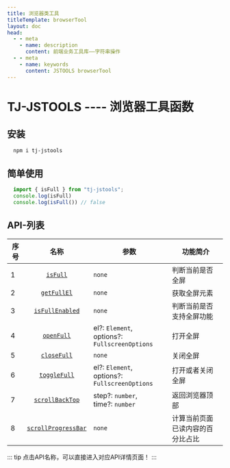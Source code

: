 ```yaml
---
title: 浏览器类工具
titleTemplate: browserTool
layout: doc
head:
  - - meta
    - name: description
      content: 前端业务工具库——字符串操作
  - - meta
    - name: keywords
      content: JSTOOLS browserTool
---
```


# TJ-JSTOOLS ---- 浏览器工具函数

## 安装

```sh
  npm i tj-jstools
```
## 简单使用

```js 
  import { isFull } from "tj-jstools";
  console.log(isFull)
  console.log(isFull()) // false
```

## API-列表


| 序号 |    名称     | 参数            | 功能简介                    |
| ---- | :--------------: | --------------- | --------------------------- |
| 1    | [`isFull`](./isFull.html) | `none` | 判断当前是否全屏 |
| 2    | [`getFullEl`](./getFullEl.html)  | `none` | 获取全屏元素  |
| 3    | [`isFullEnabled`](./isFullEnabled.html)  | `none` | 判断当前是否支持全屏功能  |
| 4    | [`openFull`](./openFull.html)  | el?: `Element`,<br/> options?: `FullscreenOptions` | 打开全屏  |
| 5    | [`closeFull`](./closeFull.html)  | `none` | 关闭全屏  |
| 6    | [`toggleFull`](./toggleFull.html)  | el?: `Element`,<br/> options?: `FullscreenOptions` | 打开或者关闭全屏  |
| 7    | [`scrollBackTop`](./scrollBackTop.html)  | step?: `number`,<br/> time?: `number` | 返回浏览器顶部  |
| 8    | [`scrollProgressBar`](./scrollProgressBar.html)  | `none` | 计算当前页面已读内容的百分比占比  |
::: tip
点击API名称，可以直接进入对应API详情页面！
:::
